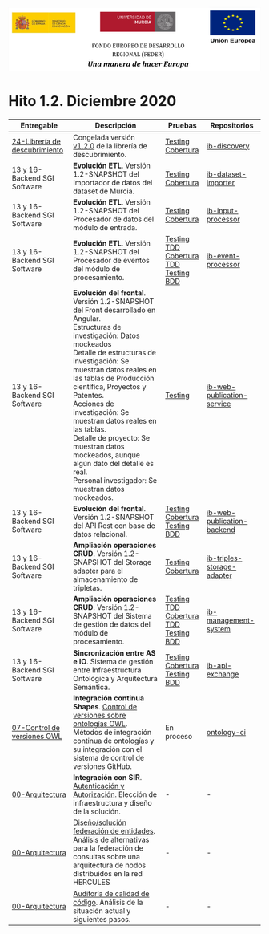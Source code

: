 ![](./images/logos_feder.png)

# Hito 1.2. Diciembre 2020

| Entregable                                                   | Descripción                                                  | Pruebas                                                      | Repositorios                                                 |
| ------------------------------------------------------------ | ------------------------------------------------------------ | ------------------------------------------------------------ | ------------------------------------------------------------ |
| [24-Librería de descubrimiento](./24-Librer%C3%ADa_de_descubrimiento/ASIO_Libreria_de_descubrimiento.md) | Congelada versión [v1.2.0](https://github.com/HerculesCRUE/ib-discovery/releases/tag/v1.2.0) de la librería de descubrimiento. | [Testing](http://herc-iz-front-desa.atica.um.es:8070/discovery/surefire/surefire-report.html)<br/>[Cobertura](http://herc-iz-front-desa.atica.um.es:8070/discovery/jacoco/) | [ib-discovery](https://github.com/HerculesCRUE/ib-discovery) |
| 13 y 16-Backend SGI Software                                 | **Evolución ETL**. Versión 1.2-SNAPSHOT del Importador de datos del dataset de Murcia. | [Testing](http://herc-iz-front-desa.atica.um.es:8070/dataset-importer/surefire/surefire-report.html)<br/>[Cobertura](https://sonarcloud.io/component_measures?id=HerculesCRUE_ib-dataset-importer&metric=coverage&view=list) | [ib-dataset-importer](https://github.com/HerculesCRUE/ib-dataset-importer) |
| 13 y 16-Backend SGI Software                                 | **Evolución ETL**. Versión 1.2-SNAPSHOT del Procesador de datos del módulo de entrada. | [Testing](http://herc-iz-front-desa.atica.um.es:8070/input-processor/surefire/surefire-report.html)<br/>[Cobertura](https://sonarcloud.io/component_measures?id=HerculesCRUE_ib-input-processor&metric=coverage&view=list) | [ib-input-processor](https://github.com/HerculesCRUE/ib-input-processor) |
| 13 y 16-Backend SGI Software                                 | **Evolución ETL**. Versión 1.2-SNAPSHOT del Procesador de eventos del módulo de procesamiento. | [Testing TDD](http://herc-iz-front-desa.atica.um.es:8070/event-processor/surefire/surefire-report.html)<br/>[Cobertura TDD](https://sonarcloud.io/component_measures?id=HerculesCRUE_ib-event-processor&metric=coverage&view=list)<br/>[Testing BDD](https://github.com/HerculesCRUE/ib-event-processor/blob/master/docs/testing.md) | [ib-event-processor](https://github.com/HerculesCRUE/ib-event-processor) |
| 13 y 16-Backend SGI Software                                 | **Evolución del frontal**. Versión 1.2-SNAPSHOT del Front desarrollado en Angular.<br/>Estructuras de investigación: Datos mockeados<br/>Detalle de estructuras de investigación: Se muestran datos reales en las tablas de Producción científica, Proyectos y Patentes.<br/>Acciones de investigación: Se muestran datos reales en las tablas.<br/>Detalle de proyecto: Se muestran datos mockeados, aunque algún dato del detalle es real.<br/>Personal investigador: Se muestran datos mockeados.<br /> | [Testing](https://sonarcloud.io/component_measures?id=HerculesCRUE_ib-web-publication-service&metric=coverage&view=list) | [ib-web-publication-service](https://github.com/HerculesCRUE/ib-web-publication-service) |
| 13 y 16-Backend SGI Software                                 | **Evolución del frontal**. Versión 1.2-SNAPSHOT del API Rest con base de datos relacional. | [Testing](http://herc-iz-front-desa.atica.um.es:8070/web-publication-backend/surefire/surefire-report.html)<br/>[Cobertura](https://sonarcloud.io/component_measures?id=HerculesCRUE_ib-web-publication-backend&metric=coverage&view=list)<br/>[Testing BDD](https://github.com/HerculesCRUE/ib-web-publication-backend/blob/master/docs/testing.md) | [ib-web-publication-backend](https://github.com/HerculesCRUE/ib-web-publication-backend) |
| 13 y 16-Backend SGI Software                                 | **Ampliación operaciones CRUD**. Versión 1.2-SNAPSHOT del Storage adapter para el almacenamiento de tripletas. | [Testing](http://herc-iz-front-desa.atica.um.es:8070/triples-storage-adapter/surefire/surefire-report.html)<br/>[Cobertura](https://sonarcloud.io/component_measures?id=HerculesCRUE_ib-triples-storage-adapter&metric=coverage&view=list) | [ib-triples-storage-adapter](https://github.com/HerculesCRUE/ib-triples-storage-adapter) |
| 13 y 16-Backend SGI Software                                 | **Ampliación operaciones CRUD**. Versión 1.2-SNAPSHOT del Sistema de gestión de datos del módulo de procesamiento. | [Testing TDD](http://herc-iz-front-desa.atica.um.es:8070/management-system/surefire/surefire-report.html)<br/>[Cobertura TDD](https://sonarcloud.io/component_measures?id=HerculesCRUE_ib-management-system&metric=coverage&view=list)<br/>[Testing BDD](https://github.com/HerculesCRUE/ib-management-system/blob/master/docs/testing.md) | [ib-management-system](https://github.com/HerculesCRUE/ib-management-system) |
| 13 y 16-Backend SGI Software                                 | **Sincronización entre AS e IO**. Sistema de gestión entre Infraestructura Ontológica y Arquitectura Semántica. | [Testing](http://herc-iz-front-desa.atica.um.es:8070/api-exchange/surefire/surefire-report.html)<br/>[Cobertura](https://sonarcloud.io/component_measures?id=HerculesCRUE_ib-api-exchange&metric=coverage&view=list)<br/>[Testing BDD](https://github.com/HerculesCRUE/ib-api-exchange/blob/master/docs/testing.md) | [ib-api-exchange](https://github.com/HerculesCRUE/ib-api-exchange) |
| [07-Control de versiones OWL](./07-Control_de_versiones_OWL/01_ontology_continuous_integration/ontoloci.md) | **Integración continua Shapes**. [Control de versiones sobre ontologías OWL](./01_ontology_continuous_integration/ontoloci.md). Métodos de integración continua de ontologías y su integración con el sistema de control de versiones GitHub. | En proceso                                                   | [ontology-ci](https://github.com/HerculesCRUE/ontology-ci)   |
| [00-Arquitectura](./00-Arquitectura/architecture.md)         | **Integración con SIR**. [Autenticación y Autorización](./00-Arquitectura/Autenticacion_autorizacion/README.md). Elección de infraestructura y diseño de la solución. | -                                                            | -                                                            |
| [00-Arquitectura](./00-Arquitectura/architecture.md)         | [Diseño/solución federación de entidades](./00-Arquitectura/Federaci%C3%B3n/ASIO_Izertis_Federaci%C3%B3n.md). Análisis de alternativas para la federación de consultas sobre una arquitectura de nodos distribuidos en la red HERCULES | -                                                            | -                                                            |
| [00-Arquitectura](./00-Arquitectura/architecture.md)         | [Auditoría de calidad de código](https://github.com/HerculesCRUE/ib-asio-docs-/tree/master/00-Arquitectura/Auditoria_de_codigo). Análisis de la situación actual y siguientes pasos. | -                                                            | -                                                            |


